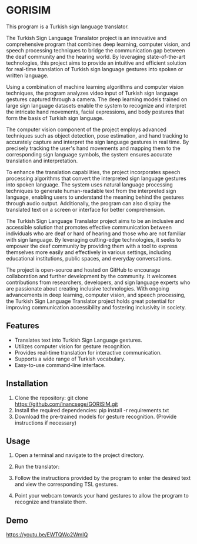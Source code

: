 # GORISIM
This program is a Turkish sign language translator.

The Turkish Sign Language Translator project is an innovative and comprehensive program that combines deep learning, computer vision, and speech processing techniques to bridge the communication gap between the deaf community and the hearing world. By leveraging state-of-the-art technologies, this project aims to provide an intuitive and efficient solution for real-time translation of Turkish sign language gestures into spoken or written language.

Using a combination of machine learning algorithms and computer vision techniques, the program analyzes video input of Turkish sign language gestures captured through a camera. The deep learning models trained on large sign language datasets enable the system to recognize and interpret the intricate hand movements, facial expressions, and body postures that form the basis of Turkish sign language.

The computer vision component of the project employs advanced techniques such as object detection, pose estimation, and hand tracking to accurately capture and interpret the sign language gestures in real time. By precisely tracking the user's hand movements and mapping them to the corresponding sign language symbols, the system ensures accurate translation and interpretation.

To enhance the translation capabilities, the project incorporates speech processing algorithms that convert the interpreted sign language gestures into spoken language. The system uses natural language processing techniques to generate human-readable text from the interpreted sign language, enabling users to understand the meaning behind the gestures through audio output. Additionally, the program can also display the translated text on a screen or interface for better comprehension.

The Turkish Sign Language Translator project aims to be an inclusive and accessible solution that promotes effective communication between individuals who are deaf or hard of hearing and those who are not familiar with sign language. By leveraging cutting-edge technologies, it seeks to empower the deaf community by providing them with a tool to express themselves more easily and effectively in various settings, including educational institutions, public spaces, and everyday conversations.

The project is open-source and hosted on GitHub to encourage collaboration and further development by the community. It welcomes contributions from researchers, developers, and sign language experts who are passionate about creating inclusive technologies. With ongoing advancements in deep learning, computer vision, and speech processing, the Turkish Sign Language Translator project holds great potential for improving communication accessibility and fostering inclusivity in society.

## Features

- Translates text into Turkish Sign Language gestures.
- Utilizes computer vision for gesture recognition.
- Provides real-time translation for interactive communication.
- Supports a wide range of Turkish vocabulary.
- Easy-to-use command-line interface.

## Installation

1. Clone the repository:
git clone https://github.com/inancsege/GORISIM.git
2. Install the required dependencies:
pip install -r requirements.txt
4. Download the pre-trained models for gesture recognition. (Provide instructions if necessary)

## Usage

1. Open a terminal and navigate to the project directory.

2. Run the translator:

3. Follow the instructions provided by the program to enter the desired text and view the corresponding TSL gestures.

4. Point your webcam towards your hand gestures to allow the program to recognize and translate them.

## Demo
https://youtu.be/EWTQWo2WmIQ 
